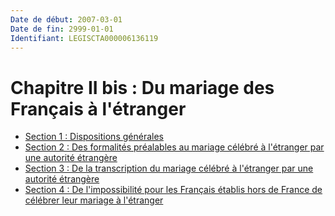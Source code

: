 ```yaml
---
Date de début: 2007-03-01
Date de fin: 2999-01-01
Identifiant: LEGISCTA000006136119
---
```


<h1>Chapitre II bis : Du mariage des Français à l'étranger</h1>

- [Section 1 : Dispositions générales](section_1/README.md)
- [Section 2 : Des formalités préalables au mariage célébré à l'étranger par une autorité étrangère](section_2/README.md)
- [Section 3 : De la transcription du mariage célébré à l'étranger par une autorité étrangère](section_3/README.md)
- [Section 4 : De l'impossibilité pour les Français établis hors de France de célébrer leur mariage à l'étranger](section_4/README.md)
